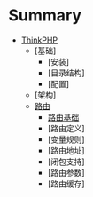 # Summary

* [ThinkPHP](README.md)
    * [基础]
        * [安装]
        * [目录结构]
        * [配置]
    * [架构]
    * [路由](docs/路由.md)
        * [路由基础](docs/路由/路由基础.md)
        * [路由定义]
        * [变量规则]
        * [路由地址]
        * [闭包支持]
        * [路由参数]
        * [路由缓存]

